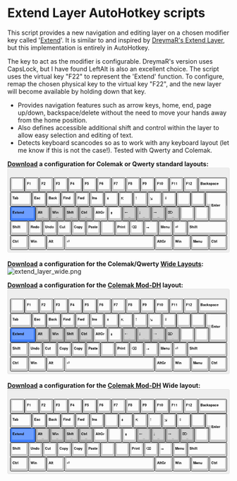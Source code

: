 Extend Layer AutoHotkey scripts
===============================

This script provides a new navigation and editing layer on a chosen modifier key called '[Extend](https://colemakmods.github.io/ergonomic-mods/extend.html)'. It is similar to and inspired by [DreymaR's Extend Layer](https://forum.colemak.com/topic/2014-extend-extra-extreme/), but this implementation is entirely in AutoHotkey.

The key to act as the modifier is configurable. DreymaR's version uses CapsLock, but I have found LeftAlt is also an excellent choice. The script uses the virtual key "F22" to represent the 'Extend' function. To configure, remap the chosen physical key to the virtual key "F22", and the new layer will become available by holding down that key.

- Provides navigation features such as arrow keys, home, end, page up/down, backspace/delete without the need to move your hands away from the home position.
- Also defines accessible additional shift and control within the layer to allow easy selection and editing of text.
- Detects keyboard scancodes so as to work with any keyboard layout (let me know if this is not the case!). Tested with Qwerty and Colemak.

**[Download](extend_layer_std.ahk) a configuration for Colemak or Qwerty standard layouts:**
![extend_layer_std.png](extend_layer_std.png)

**[Download](extend_layer_wide.ahk) a configuration for the Colemak/Qwerty [Wide Layouts](../KLC/):**
![extend_layer_wide.png](extend_layer_wide.png)

**[Download](extend_layer_dh.ahk) a configuration for the [Colemak Mod-DH](http://colemakmods.github.io/mod-dh/) layout:**
![extend_layer_dh.png](extend_layer_dh.png)

**[Download](extend_layer_wide_dh.ahk) a configuration for the [Colemak Mod-DH](http://colemakmods.github.io/mod-dh/) Wide layout:**
![extend_layer_wide_dh.png](extend_layer_wide_dh.png)
